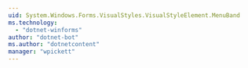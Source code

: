```yaml
---
uid: System.Windows.Forms.VisualStyles.VisualStyleElement.MenuBand
ms.technology: 
  - "dotnet-winforms"
author: "dotnet-bot"
ms.author: "dotnetcontent"
manager: "wpickett"
---
```


